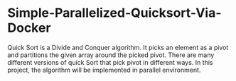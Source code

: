 # Simple-Parallelized-Quicksort-Via-Docker
Quick Sort is a Divide and Conquer algorithm. It picks an element as a pivot and partitions the given array  around the picked pivot. There are many different versions of quick Sort that pick pivot in different ways. In  this project, the algorithm will be implemented in parallel environment.
